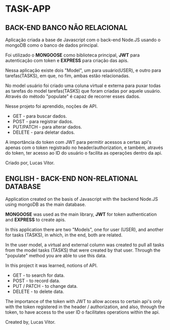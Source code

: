 # TASK-APP
## BACK-END BANCO NÃO RELACIONAL

Aplicação criada a base de Javascript com o back-end Node.JS usando o mongoDB como o banco de dados principal.

Foi utilizado o **MONGOOSE** como biblioteca principal, **JWT** para autenticação com token e **EXPRESS** para criação das apis.

Nessa aplicação existe dois "Model", um para usuário(USER), e outro para tarefas(TASKS), em que, no fim, ambas estão relacionadas.

No model usuário foi criado uma coluna virtual e externa para puxar todas as tarefas do model tarefas(TASKS) que foram criadas por aquele usuário.
Através do método "populate" é capaz de recorrer esses dados.

Nesse projeto foi aprendido, noções de API. 

- GET - para buscar dados.
- POST - para registrar dados.
- PUT/PATCH - para alterar dados.
- DELETE - para deletar dados.

A importância do token com JWT para permitir acessos a certas api's apenas com o token registrado no header/authorization, e também, através do token, ter acesso ao ID do usuário
o facilita as operações dentro da api.

Criado por, Lucas Vitor.

## ENGLISH - BACK-END NON-RELATIONAL DATABASE 

Application created on the basis of Javascript with the backend Node.JS using mongoDB as the main database.

**MONGOOSE** was used as the main library, **JWT** for token authentication and **EXPRESS** to create apis.

In this application there are two "Models", one for user (USER), and another for tasks (TASKS), in which, in the end, both are related.

In the user model, a virtual and external column was created to pull all tasks from the model tasks (TASKS) that were created by that user.
Through the "populate" method you are able to use this data.

In this project it was learned, notions of API.

- GET - to search for data.
- POST - to record data.
- PUT / PATCH - to change data.
- DELETE - to delete data.

The importance of the token with JWT to allow access to certain api's only with the token registered in the header / authorization, and also, through the token, to have access to the user ID
o facilitates operations within the api.

Created by, Lucas Vitor.
